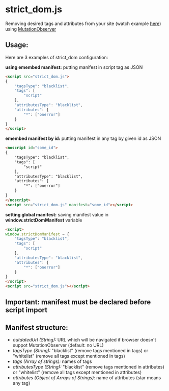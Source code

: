 # strict_dom.js
Removing desired tags and attributes from your site (watch example [here](https://wasiher.github.io/strict_dom/)) using [MutationObserver](https://developer.mozilla.org/docs/Web/API/MutationObserver)

## Usage:
Here are 3 examples of strict_dom configuration:

**using emembed manifest:** putting manifest in script tag as JSON
```html
<script src="strict_dom.js">
{
    "tagsType": "blacklist",
    "tags": [
        "script"
    ],
    "attributesType": "blacklist",
    "attributes": {
        "*": ["onerror"]
    }
}
</script>
```
**emembed manifest by id:** putting manifest in any tag by given id as JSON
```html
<noscript id="some_id">
{
    "tagsType": "blacklist",
    "tags": [
        "script"
    ],
    "attributesType": "blacklist",
    "attributes": {
        "*": ["onerror"]
    }
}
</noscript>
<script src="strict_dom.js" manifest="some_id"></script>
```
**setting global manifest:** saving manifest value in __window.strictDomManifest__ variable
```html
<script>
window.strictDomManifest = {
    "tagsType": "blacklist",
    "tags": [
        "script"
    ],
    "attributesType": "blacklist",
    "attributes": {
        "*": ["onerror"]
    }
}
</script>
<script src="strict_dom.js"></script>
```
## Important: manifest must be declared before script import 

## Manifest structure:
* *outdatedUrl (String):* URL which will be navigated if browser doesn't suppot MutationObserver (default: no URL)
* *tagsType (String):* "blacklist" (remove tags mentioned in tags) or "whitelist" (remove all tags except mentioned in tags)
* *tags (Array of strings):* names of tags
* *attributesType (String):* "blacklist" (remove tags mentioned in attributes) or "whitelist" (remove all tags except mentioned in attributes)
* *attributes (Object of Arrays of Strings):* name of attributes (star means any tag)
